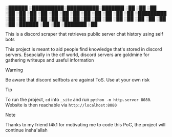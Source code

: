   ░██████  ░██████████░██████████░███████   ░██
 ░██   ░██     ░██    ░██        ░██   ░██
░██            ░██    ░██        ░██    ░██ ░██
░██            ░██    ░█████████ ░██    ░██ ░██
░██            ░██    ░██        ░██    ░██ ░██
 ░██   ░██     ░██    ░██        ░██   ░██  ░██
  ░██████      ░██    ░██        ░███████   ░██


This is a discord scraper that retrieves public server chat history using self bots

This project is meant to aid people find knowledge that's stored in discord servers. Esepcially in the ctf world, discord servers are goldmine for gathering writeups and useful information

> [!WARNING]
> Be aware that discord selfbots are against ToS. Use at your own risk

> [!TIP]
> To run the project, `cd` into `_site` and run `python -m http.server 8080`.
> Website is then reachable via `http://localhost:8080`

> [!NOTE]
> Thanks to my friend t4k1 for motivating me to code this PoC, the project will continue insha'allah
